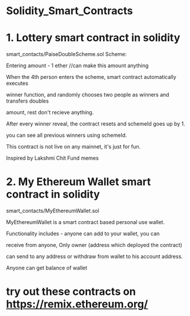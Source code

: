 # Solidity_Smart_Contracts

  # 1. Lottery smart contract in solidity


  smart_contacts/PaiseDoubleScheme.sol
  Scheme: 

  Entering amount - 1 ether  //can make this amount anything

  When the 4th person enters the scheme, smart contract automatically executes

  winner function, and randomly chooses two people as winners and transfers doubles

  amount, rest don't recieve anything.

  After every winner reveal, the contract resets and schemeId goes up by 1.

  you can see all previous winners using schemeId.


  This contract is not live on any mainnet, it's just for fun.

  Inspired by Lakshmi Chit Fund memes

  
  # 2. My Ethereum Wallet smart contract in solidity 
  
  
  smart_contacts/MyEthereumWallet.sol
  
  MyEthereumWallet is a smart contract based personal use wallet.
  
  Functionality includes - anyone can add to your wallet, you can 
  
  receive from anyone,  Only owner (address which deployed the contract)
  
  can send to any address or withdraw from wallet to his account address.
  
  Anyone can get balance of wallet




# try out these contracts on https://remix.ethereum.org/
  
